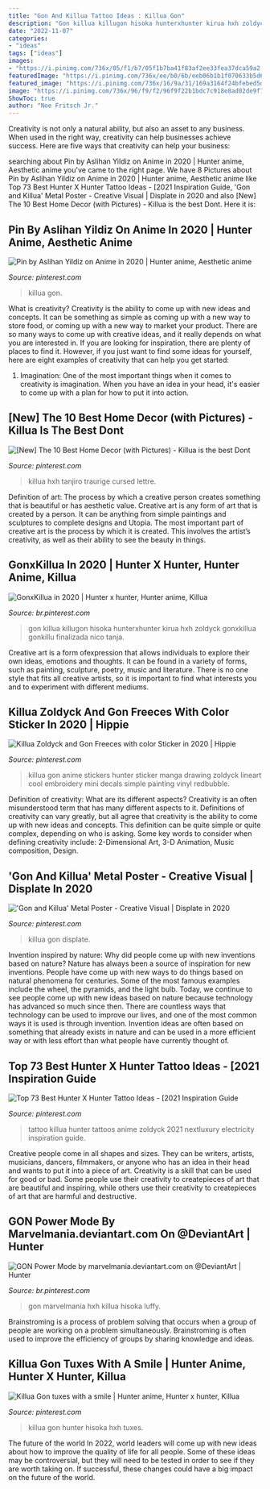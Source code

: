 ```yaml
---
title: "Gon And Killua Tattoo Ideas : Killua Gon"
description: "Gon killua killugon hisoka hunterxhunter kirua hxh zoldyck gonxkillua gonkillu finalizada nico tanja"
date: "2022-11-07"
categories:
- "ideas"
tags: ["ideas"]
images:
- "https://i.pinimg.com/736x/05/f1/b7/05f1b7ba41f83af2ee33fea37dca59a2.jpg"
featuredImage: "https://i.pinimg.com/736x/ee/b0/6b/eeb06b1b1f070633b5d6efed4406ba05.jpg"
featured_image: "https://i.pinimg.com/736x/16/9a/31/169a3164f24bfebed5d43bd3e00eae69.jpg"
image: "https://i.pinimg.com/736x/96/f9/f2/96f9f22b1bdc7c918e8ad02de9f74a4e.jpg"
ShowToc: true
author: "Noe Fritsch Jr."
---
```



Creativity is not only a natural ability, but also an asset to any business. When used in the right way, creativity can help businesses achieve success. Here are five ways that creativity can help your business: 

	

		
searching about Pin by Aslihan Yildiz on Anime in 2020 | Hunter anime, Aesthetic anime you've came to the right page. We have 8 Pictures about Pin by Aslihan Yildiz on Anime in 2020 | Hunter anime, Aesthetic anime like Top 73 Best Hunter X Hunter Tattoo Ideas - [2021 Inspiration Guide, &#039;Gon and Killua&#039; Metal Poster - Creative Visual | Displate in 2020 and also [New] The 10 Best Home Decor (with Pictures) - Killua is the best Dont. Here it is:
		
    
## Pin By Aslihan Yildiz On Anime In 2020 | Hunter Anime, Aesthetic Anime

<img loading=lazy src="https://i.pinimg.com/736x/96/f9/f2/96f9f22b1bdc7c918e8ad02de9f74a4e.jpg" onerror="this.onerror=null;this.src='https://tse2.mm.bing.net/th?id=OIP.Ada11Psv3-MJMHe0qfEGRAHaFe&amp;pid=15.1';" alt="Pin by Aslihan Yildiz on Anime in 2020 | Hunter anime, Aesthetic anime">

_Source: pinterest.com_

>killua gon. 

	

What is creativity?
Creativity is the ability to come up with new ideas and concepts. It can be something as simple as coming up with a new way to store food, or coming up with a new way to market your product. There are so many ways to come up with creative ideas, and it really depends on what you are interested in. If you are looking for inspiration, there are plenty of places to find it. However, if you just want to find some ideas for yourself, here are eight examples of creativity that can help you get started: 
1) Imagination: One of the most important things when it comes to creativity is imagination. When you have an idea in your head, it's easier to come up with a plan for how to put it into action.

    
## [New] The 10 Best Home Decor (with Pictures) - Killua Is The Best Dont

<img loading=lazy src="https://i.pinimg.com/736x/de/86/e0/de86e0e71b35aa729cec1e753da61afa.jpg" onerror="this.onerror=null;this.src='https://tse4.mm.bing.net/th?id=OIP.tdns5XipB1TwGLSdpir6vQHaHa&amp;pid=15.1';" alt="[New] The 10 Best Home Decor (with Pictures) - Killua is the best Dont">

_Source: pinterest.com_

>killua hxh tanjiro traurige cursed lettre. 

	

Definition of art: The process by which a creative person creates something that is beautiful or has aesthetic value.
Creative art is any form of art that is created by a person. It can be anything from simple paintings and sculptures to complete designs and Utopia. The most important part of creative art is the process by which it is created. This involves the artist’s creativity, as well as their ability to see the beauty in things.

    
## GonxKillua In 2020 | Hunter X Hunter, Hunter Anime, Killua

<img loading=lazy src="https://i.pinimg.com/736x/05/f1/b7/05f1b7ba41f83af2ee33fea37dca59a2.jpg" onerror="this.onerror=null;this.src='https://tse4.mm.bing.net/th?id=OIP.0MwgSNeSkzF3SZ6-Jw6tIwHaKl&amp;pid=15.1';" alt="GonxKillua in 2020 | Hunter x hunter, Hunter anime, Killua">

_Source: br.pinterest.com_

>gon killua killugon hisoka hunterxhunter kirua hxh zoldyck gonxkillua gonkillu finalizada nico tanja. 

	

Creative art is a form ofexpression that allows individuals to explore their own ideas, emotions and thoughts. It can be found in a variety of forms, such as painting, sculpture, poetry, music and literature. There is no one style that fits all creative artists, so it is important to find what interests you and to experiment with different mediums.

    
## Killua Zoldyck And Gon Freeces With Color Sticker In 2020 | Hippie

<img loading=lazy src="https://i.pinimg.com/736x/12/d5/b2/12d5b26c6b0673144825597ca5a952ec.jpg" onerror="this.onerror=null;this.src='https://tse1.mm.bing.net/th?id=OIP.JCUnDq3UG3VHQKsNWdBBmQHaHa&amp;pid=15.1';" alt="Killua Zoldyck and Gon Freeces with color Sticker in 2020 | Hippie">

_Source: pinterest.com_

>killua gon anime stickers hunter sticker manga drawing zoldyck lineart cool embroidery mini decals simple painting vinyl redbubble. 

	

Definition of creativity: What are its different aspects?
Creativity is an often misunderstood term that has many different aspects to it. Definitions of creativity can vary greatly, but all agree that creativity is the ability to come up with new ideas and concepts. This definition can be quite simple or quite complex, depending on who is asking. Some key words to consider when defining creativity include: 2-Dimensional Art, 3-D Animation, Music composition, Design.

    
## &#039;Gon And Killua&#039; Metal Poster - Creative Visual | Displate In 2020

<img loading=lazy src="https://i.pinimg.com/736x/16/9a/31/169a3164f24bfebed5d43bd3e00eae69.jpg" onerror="this.onerror=null;this.src='https://tse1.mm.bing.net/th?id=OIP.-1fIoIiULw6WPRR6IjhHgQHaKX&amp;pid=15.1';" alt="&#039;Gon and Killua&#039; Metal Poster - Creative Visual | Displate in 2020">

_Source: pinterest.com_

>killua gon displate. 

	

Invention inspired by nature: Why did people come up with new inventions based on nature?
Nature has always been a source of inspiration for new inventions. People have come up with new ways to do things based on natural phenomena for centuries. Some of the most famous examples include the wheel, the pyramids, and the light bulb. Today, we continue to see people come up with new ideas based on nature because technology has advanced so much since then. There are countless ways that technology can be used to improve our lives, and one of the most common ways it is used is through invention. Invention ideas are often based on something that already exists in nature and can be used in a more efficient way or with less effort than what people have currently thought of.

    
## Top 73 Best Hunter X Hunter Tattoo Ideas - [2021 Inspiration Guide

<img loading=lazy src="https://i.pinimg.com/736x/ee/b0/6b/eeb06b1b1f070633b5d6efed4406ba05.jpg" onerror="this.onerror=null;this.src='https://tse3.mm.bing.net/th?id=OIP.gNkWF6wLUGZFUfZ6S5NVaQHaHa&amp;pid=15.1';" alt="Top 73 Best Hunter X Hunter Tattoo Ideas - [2021 Inspiration Guide">

_Source: pinterest.com_

>tattoo killua hunter tattoos anime zoldyck 2021 nextluxury electricity inspiration guide. 

	

Creative people come in all shapes and sizes. They can be writers, artists, musicians, dancers, filmmakers, or anyone who has an idea in their head and wants to put it into a piece of art. Creativity is a skill that can be used for good or bad. Some people use their creativity to createpieces of art that are beautiful and inspiring, while others use their creativity to createpieces of art that are harmful and destructive.

    
## GON Power Mode By Marvelmania.deviantart.com On @DeviantArt | Hunter

<img loading=lazy src="https://i.pinimg.com/736x/e6/2f/69/e62f697ac258b54ab32bd456bbd70df3--comic-art-comics.jpg" onerror="this.onerror=null;this.src='https://tse3.mm.bing.net/th?id=OIP.zI__ipBTE6sSZp0FD1arVwHaKk&amp;pid=15.1';" alt="GON Power Mode by marvelmania.deviantart.com on @DeviantArt | Hunter">

_Source: br.pinterest.com_

>gon marvelmania hxh killua hisoka luffy. 

	

Brainstroming is a process of problem solving that occurs when a group of people are working on a problem simultaneously. Brainstroming is often used to improve the efficiency of groups by sharing knowledge and ideas.

    
## Killua Gon Tuxes With A Smile | Hunter Anime, Hunter X Hunter, Killua

<img loading=lazy src="https://i.pinimg.com/736x/9e/01/59/9e0159a02d2d1055f195dac47da84074.jpg" onerror="this.onerror=null;this.src='https://tse3.mm.bing.net/th?id=OIP.1ssZDacUzG9_tXGMMgME1wHaEB&amp;pid=15.1';" alt="Killua Gon tuxes with a smile | Hunter anime, Hunter x hunter, Killua">

_Source: pinterest.com_

>killua gon hunter hisoka hxh tuxes. 

	

The future of the world
In 2022, world leaders will come up with new ideas about how to improve the quality of life for all people. Some of these ideas may be controversial, but they will need to be tested in order to see if they are worth taking on. If successful, these changes could have a big impact on the future of the world.

